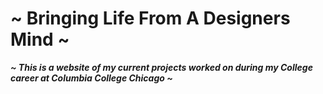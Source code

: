 # ~ Bringing Life From A Designers Mind ~  
<p align="center">

*<b>  ~ This is a website of my current projects worked on during my
College career at Columbia College Chicago
 ~       </b><br>*




